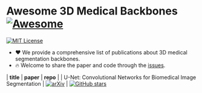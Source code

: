 # Awesome 3D Medical Backbones [![Awesome](https://awesome.re/badge.svg)](https://awesome.re)

[![MIT License](https://img.shields.io/badge/license-MIT-green.svg)](https://opensource.org/licenses/MIT)

- ❤ We provide a comprehensive list of publications about 3D medical segmentation backbones.
- 🔥 Welcome to share the paper and code through the [issues](https://github.com/MrGiovanni/SuPreM/issues/1).

| **title** | **paper** | **repo** |
| U-Net: Convolutional Networks for Biomedical Image Segmentation | [![arXiv](https://img.shields.io/badge/arXiv-1505.04597-b31b1b.svg)](http://arxiv.org/abs/1505.04597) | [![GitHub stars](https://img.shields.io/github/stars/qubvel/segmentation_models.pytorch.svg?logo=github&label=Stars)](https://github.com/qubvel/segmentation_models.pytorch)
